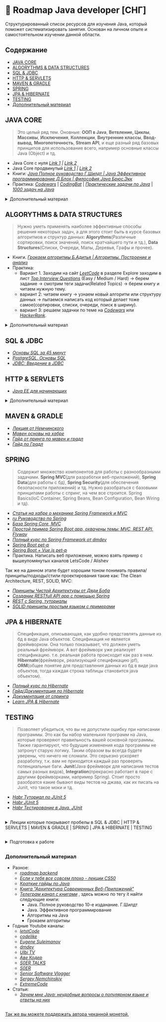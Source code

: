 # :scroll: Roadmap Java developer [СНГ]

Структурированный список ресурсов для изучения Java, который поможет систематизировать занятия. Основан на личном опыте и самостоятельном изучении данной области.




## Содержание
* [JAVA CORE](#java-core)
* [ALGORYTHMS & DATA STRUCTURES](#algorythms--data-structures)
* [SQL & JDBC](#sql--jdbc)
* [HTTP & SERVLETS](#http--servlets)
* [MAVEN & GRADLE](#maven--gradle)
* [SPRING](#spring)
* [JPA & HIBERNATE](#jpa--hibernate)
* [TESTING](#testing)
* [Дополнительный материал](#дополнительный-материал)





## JAVA CORE
> Это целый ряд тем. Оновные: **ООП в Java**, **Ветвление, Циклы**, **Массивы**, **Исключения**, **Коллекции**, **Внутренние классы**, **Ввод-вывод**, **Многопоточность**, **Stream API**, и еще разный ряд базовых принципов для использование всего, например основные классы Java (Object) и тд.

* Java Core с нуля *[Link 1](https://coursehunter.net/course/java-dzhava-dlya-nachinayushchih-s-nulya-do-sertifikata-oracle) | [Link 2](https://youtube.com/playlist?list=PLqj7-hRTFl_rqruGcnd2V8SPbY0j9DzT5)*
* Java Core продвинутый *[Link 1](https://coursehunter.net/course/java-poluchi-chernyy-poyas) | [Link 2](https://youtube.com/playlist?list=PLqj7-hRTFl_oDMBjI_EstsFcDAwt-Arhs)*
* Книги: *[Java Полное руководство Г.Шилдт | Java Эффективное программирование Д.Блох | Философия Java Брюс.Экк](https://t.me/dmytrii_bookshelf)*
* Практика: *[Codewars](https://www.codewars.com/kata/search/java?beta=false&order_by=popularity+desc&q=&r%5B%5D=-8&tags=)* | *[CodingBat](https://codingbat.com/java)* | *[Практические задачи по Java](https://habr.com/ru/post/440436/)* | *[1000 задач на Java](https://github.com/allicen/Java-1000)*

<details>
<summary> Дополнительный материал </summary>

Ниже *[лекции от Головача](https://youtube.com/playlist?list=PLoij6udfBnciBZf7aLRmayAzcisWfAwOY)* которые покрывают пробелы в знаниях.

* Java Core Процедурное программирование(детали основ), итерация, рекурсия, динамические структуры данных, память в Java:
  * *[Additional#1.Dec2013(Сети база) №1](https://youtube.com/playlist?list=PLoij6udfBncjdjKiKlnqikkIjrPLFeivp)*
  * *[Additional#2.SQL.Dec2013 №2](https://youtube.com/playlist?list=PLoij6udfBnchYCncZyAzZyFjTGkXIKc7B)*
  * *[(Итерация) Java Core December: Procedural Java. Лекция #1 №3](https://youtube.com/playlist?list=PLoij6udfBncigG7gvCLBMd3y0mR_ekCv8)*
  * *[(Итерация) Java Core December: Procedural Java. Лекция #2 №4](https://youtube.com/playlist?list=PLoij6udfBncjzPJ4yyysa4Fqz1BrZH3g9)*
  * *[(Рекурсия) Java Core December: Procedural Java. Лекция #3 №5](https://youtube.com/playlist?list=PLoij6udfBncifDy8AjaU5wcG_UDPjDSSb)*
  * *[(Динамические структуры данных) Java Core December: Procedural Java. Лекция #4 №6](https://youtube.com/playlist?list=PLoij6udfBncijqEUPXhY-NS0ZKWALlN0B)*
  * *[(Память в Java) Java Core December: Procedural Java. Лекция #5 №7](https://youtube.com/playlist?list=PLoij6udfBncilPJMzXtsOyUutDDULrtEm)*

* Исключения в Java, механика работы исключений, throws + checked/unchecked, иерархия исключений, классификация исключений, "устройство": message, cause, custom fields, сцепленные исключения, стратегии обработки ошибок, try-with-resources (+ suppressed exceptions), multi-catch (+ more precise rethrow):
  * *[(Основы иключения) Java Core December: Exceptions. Лекция #6 №1](https://youtube.com/playlist?list=PLoij6udfBncilVuX_R0sBrESIlyfQWVjm)*
  * *[(try-with-resources, иерархия) Java Core December: Exceptions. Лекция #7 №2](https://youtube.com/playlist?list=PLoij6udfBnchbxh8ZAY-FPlmj97aCILTY)*
  * *[(checked/unchecked, иерархия) Java Core December: Exceptions. Лекция #8 №3](https://youtube.com/playlist?list=PLoij6udfBncjLoxagaF5tGsDp-0XKMyhc)*
  * *[() Java Core December: Exceptions. Лекция #9 №4](https://youtube.com/playlist?list=PLoij6udfBnchR-Cc-RB4EUZokLrLlIuWQ)*

* Java I/O, byte-ориентированные потоки, char-ориентированные потоки, java-type-ориентированные потоки(классы-адаптеры, классы-декораторы, работа с файловой системой, сериализация и клонирование)
  * *[(кодировка) Java Core December: IO. Лекция #10 №1](https://youtube.com/playlist?list=PLoij6udfBncidoWbNwteMhqkE_uxcnWP1)*
  * *[(адаптеры/декораторы) Java Core December: IO. Лекция #11 №2](https://youtube.com/playlist?list=PLoij6udfBnchhzsjZkAbhW-V1K5dM-_Xf)*
  * *[(адаптеры/декораторы) Java Core December: IO. Лекция #12 №3](https://youtube.com/playlist?list=PLoij6udfBncgBHx7HxK8gAxV-oqT_pOob)*

* Java Collection API (big-O notation, Java generics, Iterable / Iterator, Collection API (general), List/ArrayList/LinkedList, Set/List/Map/SortedSet/SortedMap, HashSet/HashMap/hashCode()/equals(), TreeSet/TreeMap/Comparable/Comparator, Collection API (detailed)):
  * *[Java Core December:Collections API. Лекция #13 №1](https://youtube.com/playlist?list=PLoij6udfBncjiXKA5ce0hi4b4DIvGymeo)*
  * *[(дженерикс) Java Core December:Collections API. Лекция #14 №2](https://youtube.com/playlist?list=PLoij6udfBnciAPeXh5oOGBsQ2c8GlEFu0)*

* Продолжение Java IO, Стримы, адаптер/декоратор, клонирование, файловая система:
  * *[Java Core December: IO. Лекция #15 №4](https://youtube.com/playlist?list=PLoij6udfBnci29otnZedLq6x-EPlx3I4f)*

* Продолжение Java Collection:
  * *[(нотации О, equals list, сд хеш сет, мап и тд.) Java Core December: Collections. Лекция #16 №3](https://youtube.com/playlist?list=PLoij6udfBncgIlUdvGNtG2Jp7gXbDMx15)*
  * *[(хеш сет и хеш мап, структуры данных) Java Core December: Collections. Лекция #17 №4](https://youtube.com/playlist?list=PLoij6udfBncjAZTDf6Vx281R5Y9mnm93q)*

* Многопоточность(введение, Thread/Runnable run(), start(), join(), currentThread(), Модель памяти джавы, монитор, synchronized и многое другое, прерывание потока):
  * *[Java Core December: Multithreading. Лекция#18 №1](https://youtube.com/playlist?list=PLoij6udfBncgjoaFqWZSh3L-THigDum7g)*
  * *[Java Core December: Multithreading. Лекция#19 №2](https://youtu.be/Y0OaihQCFpg)*
  * *[(монитор) Java Core December: Multithreading. Лекция#20 №3](https://youtu.be/8rdrpSSV-wg)*

* Объектно-ориентированная Java(конструирование объекта, методы класса Object, перегрузка метода (overload), переопределение метода (overriding), и тд):
  * *[(конструирование объекта) Java Core December: OOP. Лекция#21 №1](https://youtu.be/150u5ofBzhc)*
  * *[Java Core December: OOP. Лекция#22 №2](https://youtube.com/playlist?list=PLoij6udfBncgtdSaq4nqVNtTqPeyh7rnV)*
  * *[(nested/inner) Java Core December: OOP. Лекция#23 №3](https://youtube.com/playlist?list=PLoij6udfBnciXh1_Itg-Hiw9EdGGzwYPE)*
  * *[(singleton,enom,multiton) Java Core December: OOP. Лекция#24 №4](https://youtube.com/playlist?list=PLoij6udfBncjjuiZQNFx_b4A5Ygdn1YbS)*
  * *[(gof, uml и тд)Java Core December: OOP. Лекция#25 №5](https://youtube.com/playlist?list=PLoij6udfBnch50JMDvipTQmAp-q4Pw6jG)*
</details>




## ALGORYTHMS & DATA STRUCTURES
> Нужно уметь применять наиболее эффективные способы решения некоторых задач, а для этого стоит быть в курсе базовых алгоритмов и структур данных: **Algorythms**(Различные сортировки, поиск значений, поиск кратчайшего пути и тд.), **Data Structures**(Списки, Очереди, Мапы, Деревья, Графы и прочее).

* Книги. *[Грокаем алгоритмы Б.Адитья | Алгоритмы. Построение и анализ](https://t.me/dmytrii_bookshelf)*
* Практика:
  * Вариант 1. Заходим на сайт *[LeetCode](https://leetcode.com/)* в разделе Explore заходим в лист *[Top Interview Questions](https://leetcode.com/explore/interview/card/top-interview-questions-easy/)* (Easy / Medium / Hard) -> берем задание -> смотрим теги задачи(Related Topics) -> берем книгу и читаем нужную тему.
  * вариант 2: читаем книгу -> узнаем новый алгоритм или структуру данных -> пытаемся написать код который делает тоже самое(сортировки, списки, очереди, поиск в ширину).
  * вариант 3: решаем задачки по теме на *[Codewars](https://www.codewars.com/kata/search/java?beta=false&order_by=popularity+desc&q=&r%5B%5D=-8&tags=)* или *[HackerRank](https://www.hackerrank.com/domains/java?filters%5Bdifficulty%5D%5B%5D=easy&filters%5Bskills%5D%5B%5D=Java%20%28Basic%29)*.

<details>
<summary> Дополнительный материал </summary>

* *[Советы от Ксении по алгоритмам](https://www.youtube.com/watch?v=_NhmGvYs8_g&t=686s)*
* *[Гайды от Жени по структурам данных](https://youtube.com/playlist?list=PLlsMRoVt5sTOKU87z9NhHHRH9nvE5chfH)*
* *[LeetCode гайды от Жени](https://youtube.com/playlist?list=PLlsMRoVt5sTPCbbIW2QZ-hRMW80lymEYR)*
</details>




## SQL & JDBC
* *[Основы SQL за 45 минут](https://youtu.be/IK6e1SFCdow)*
* *[PostgreSQL. Основы SQL](https://youtu.be/uGKIXTUjZbc)*
* *[JDBC: Введение в JDBC](https://youtube.com/playlist?list=PLIU76b8Cjem5qdMQLXiIwGLTLyUHkTqi2)*




## HTTP & SERVLETS
* *[Java EE для начинающих](https://youtube.com/playlist?list=PLAma_mKffTOTTFqIkLXgHqVuL6xJhb0mr)*

<details>
<summary> Дополнительный материал</summary>

* *[Как работает HTTPS](https://youtu.be/B3j4SS5P8tM)*
</details>




## MAVEN & GRADLE
* *[Лекция от Немчинского](https://youtu.be/IAbZVA4tK6M)*
* *[Мавен основы на хабре](https://habr.com/ru/post/77382/)*
* *[Гайд от принга по мавен и градл](http://spring-projects.ru/guides/gradle/)*
* *[Гайд по Градл](https://javarush.ru/groups/posts/2126-kratkoe-znakomstvo-s-gradle)*




## SPRING
> Содержит множество компонентов для работы с разнообразными задачами. **Spring MVC**(для разработки веб-приложений), **Spring Data**(для работы с бд), **Spring Security**(для обеспечения безопасности приложений) и тд. Нужно разобраться с базовыми принципами работы с спринг, на чем все строится. Spring Basics(IoC Container, Spring Beans, Bean Configuration, Bean Wiring и тд).
* *[Статья на хабре о механике Spring Framework и MVC](https://habr.com/ru/post/490586/)*
* *[ru Руководство по Spring](https://proselyte.net/tutorials/spring-tutorial-full-version/)*
* *[База Spring Core, MVC](https://youtube.com/playlist?list=PLAma_mKffTOR5o0WNHnY0mTjKxnCgSXrZ)*
* *[Простой пример Spring Boot app, охвачены темы: MVC, REST API, Flyway](https://youtu.be/q87Xxu4NPIc)*
* *[Полный курс по Spring Framework от dmdev](https://coursehunter.net/course/springnew)*
* *[Spring Boot pet-p](https://youtube.com/playlist?list=PLU2ftbIeotGoGSEUf54LQH-DgiQPF2XRO)*
* *[Spring Boot + Vue.js pet-p](https://youtube.com/playlist?list=PLU2ftbIeotGqSTOVNjT4L3Yfy8jatCdhm)*
* Практика. Написать веб приложение, можно взять пример с вышеупомянутых каналов LetsCode / Alishev

Так же на данном этапе будет хорошим тоном понимать правила/принципы/подходы/стили проектирования такие как: The Clean Architecture, REST, SOLID, MVC:
* *[Принципы Чистой Архитектуры от Дяди Боба](https://blog.cleancoder.com/uncle-bob/2012/08/13/the-clean-architecture.html)*
* *[Создание RESTfull API app с помощью Spring](https://spring.io/guides/tutorials/rest/)*
* *[REST с Spring, туториалы](https://www.baeldung.com/rest-with-spring-series)*
* *[SOLID принципы простым языком с примерами](https://youtu.be/TxZwqVTaCmA)*




## JPA & HIBERNATE
> Спецификация, описывающая, как удобно представлять данные из бд в виде Java объектов. Спецификация не является фреймворком. Она только показывает, что должен уметь реальный фреймворк. А вот фреймворк уже реализует спецификацию. т.е. реальная работа происходит как раз в нем. **Hibernate**(фреймворк, реализующий спецификацию jpf), **ORM**(общее понятие для представления данных из бд в виде java объектов, тогда каждая строка таблицы становится java объектом).
* *[Полный курс по Hibernate](https://coursehunter.net/course/hibernate)*
* *[Гайд/Документация по Hibernate](https://proselyte.net/tutorials/hibernate-tutorial/)*
* *[Документация от спринга](https://docs.spring.io/spring-data/jpa/docs/current/reference/html/#jpa.query-methods.query-creation)*
* *[Learn JPA & Hibernate](https://www.baeldung.com/learn-jpa-hibernate)*




## TESTING
> Позволяет убедиться, что вы не допустили ошибку при написании программы. Это как бы набор маленьких программ на Java, которые проверяют правильность вашей основной программы. Также гарантируют, что будущие изменения кода программы не затронут старую логику. Таким образом вы всегда будете уверены, что ничего не сломали. Это серьезно ускоряет разработку, т.к. вам не приходится каждый раз проверять потенциальные баги. **Junit**(Java фреймворк для написания тестов самых разных видов), **Integration**(прекрасно работает в паре с другими фреймворками, например Spring). Стоит просто разобратся какие бывают виды тестов на джава, как их писать на Junit, что такое моки и тд.
* *[Habr Туториал по JUnit 5](https://habr.com/ru/post/590607/)*
* *[Habr JUnit 5](https://habr.com/ru/post/590607/)*
* *[Habr Тестирование в Java. JUnit](https://habr.com/ru/post/120101/)*




##
<details>
<summary> Лекции которые покрывают пробелы в SQL & JDBC | HTTP & SERVLETS | MAVEN & GRADLE | SPRING | JPA & HIBERNATE | TESTING </summary>

[Ссылка на лекции](https://youtube.com/playlist?list=PLoij6udfBncioun9-sBwpkpTit1SIhWko):

* Обзор Java EE / Обзор Java 8:
  * *[Jun#1.Feb 2014.Additional №1](https://youtube.com/playlist?list=PLoij6udfBnchI9V8WL1wbK67hfuJM9efz)*
  * *[Jun#2.Feb 2014.Additional java 8 №2](https://youtube.com/playlist?list=PLoij6udfBnchzRV3L10ECE0tTasKC7GdV)*

* **Протокол TCP/IP, протокол HTTP (детально) / многопоточная архитектура HTTP-сервера:**
  * *[Junior.February2014.HTTP#1 №1](https://youtube.com/playlist?list=PLoij6udfBnchmBR9V7tdSCsOdtcpPkoxo)*
  * *[Junior.February2014.HTTP#2 №2](https://youtube.com/playlist?list=PLoij6udfBncgYO5FS9U-DcBQlix8FF2Q8)*
  * *[Junior.February2014.HTTP#3 №3](https://youtube.com/playlist?list=PLoij6udfBncgYO5FS9U-DcBQlix8FF2Q8)*

* Servlet API (детально) / Spring MVC:
  * *[Junior.February2014.Servlets#3 №1](https://youtube.com/playlist?list=PLoij6udfBncjHaO5s7Ln4w4BLj5FVc49P)*
  * *[Junior.February2014.Servlets#4 №2](https://youtube.com/playlist?list=PLoij6udfBncgN40Iu3mSn0SK8T-Ug0ByH)*
  * *[Junior.February2014.Servlets#5 №3](https://youtu.be/FCKYkh74BVY)*
  * *[Junior.February2014.Servlets#6 №4](https://youtu.be/xHKT8BUZt54)*

* **Spring / Maven (детально) / Log4j (детально):**
  * *[Junior.February2014.Spring#7 №1](https://youtu.be/7Je56cl0DPE)*
  * *[Junior.February2014.Spring#8 №2](https://youtu.be/fcd6ftSLy6s)*

* Test Driven Development: JUnit, Mockito (детально):
  * *[Junior.February2014 #9_1](https://youtu.be/Khy4TJ1WsWc)*
  * *[Junior.February2014 #9_2](https://www.youtube.com/watch?v=H88JLkYrbYE&list=PLoij6udfBncioun9-sBwpkpTit1SIhWko&index=44)*

* **SQL / JDBC, connection pool (детально) / JPA 2/Hibernate:**
  * *[Junior.February2014.JDBC#9 №1](https://youtube.com/playlist?list=PLoij6udfBncijyqGvf-YLN7hAL0S6nIrG)*
  * *[Junior.February2014.JDBC#10 №2](https://youtube.com/playlist?list=PLoij6udfBncgGpXnVrDElGWoIhZMJTzr6)*
  * *[Junior.February2014.JDBC#11 №3](https://youtube.com/playlist?list=PLoij6udfBncjQ6nd4jZvelDojOLkdITDq)*
  * *[Junior.February2014.JDBC#12 №4](https://youtube.com/playlist?list=PLoij6udfBncgy-PDoYGvxyZ5L5GnqV_2R)*
  * *[Junior.February2014.JDBC#13 №5](https://youtube.com/playlist?list=PLoij6udfBncjY0jx7t8Sc-V_qoNZM5gAu)*
  * *[Junior.February2014.JDBC#14 №6](https://youtube.com/playlist?list=PLoij6udfBncigW-7YJku0LlQTDlMwmL33)*
  * *[Junior.February2014.JDBC#15 №7](https://youtube.com/playlist?list=PLoij6udfBncj5beNvOYxtPhOkAPKVYnFz)*

* OOD(SOLID)
  * *[Junior.February2014.OOD#16](https://youtube.com/playlist?list=PLoij6udfBncgRuXhcs1gsWhUlS_8ZOLbg)*

* GOF(Шаблоны ООП):
  * *[Junior.February2014.GOF#17 №1_1](https://youtu.be/3sOIVgubyeQ)*
  * *[Junior.February2014.GOF#17 №1_2](https://youtu.be/Cp6mv2F4zPo)*
  * *[Junior.February2014.GOF#17 №1_3](https://youtu.be/BCfKV4FFMhQ)*
  * *[Junior.February2014.GOF#17 №1_4](https://youtu.be/v7FfJDYvDjQ)*
  * *[Junior.February2014.GOF#17 №1_5](https://youtu.be/BCfKV4FFMhQ)*
  * *[Junior.February2014.GOF#17 №1_6](https://youtu.be/v7FfJDYvDjQ)*
  * *[Junior.February2014.GOF#17 №1_7](https://youtu.be/mfaXG9eVIEA)*
  * *[Junior.February2014.GOF#17 №1_8](https://youtu.be/V5a0JC6DVgQ)*

* JSF(JavaServer Faces):
  * *[Junior.February2014.JSF#18 №1](https://youtube.com/playlist?list=PLoij6udfBncilwh6M-OUWSxef4ZP0PjdY)*
  * *[Junior.February2014.JSF#19 №2](https://youtube.com/playlist?list=PLoij6udfBnciRUejKExnW78IDLBt7ntwv)*
  * *[Junior.February2014.JSF#20 №3](https://youtube.com/playlist?list=PLoij6udfBncgtTP0V1Z5V6zJeoYmcTpG4)*

* WebSockets:
  * *[Junior.February2014.WebSockets #21 №1](https://youtube.com/playlist?list=PLoij6udfBncjXbiZ6pmX-chxQNjANR2Gh)*

* Apache Maven:
  * *[Junior.February2014.Maven#22 №1](https://youtube.com/playlist?list=PLoij6udfBnchZ36TWDdiQsPArx-ON-1GM)*

 *Log4J:
  * *[Junior.February2014.Log4J#23 №1](https://youtube.com/playlist?list=PLoij6udfBncj2KugaIbiLz9ggQzeAtA33)*

* JPA 2/Hibernate:
  * *[Junior.February2014.JPA2&Hibernate#24](https://youtube.com/playlist?list=PLoij6udfBnci05Oh7IRN-KU3PCjLeYtez)*
</details>

##




<details>
<summary> Подготовка к работе </summary>

## Список тем для интерью

* **ООП**
* **Object** *(знать методы)*
  - *[Link 1](https://youtu.be/DrQqZj5OIZc)* | *[Link 2](https://www.youtube.com/watch?v=Juav74bCtZ8)* | *[Link 3](https://www.youtube.com/watch?v=NQdwRwbPVCs)* | *[Link 4](https://youtu.be/B0bweMu3m5E)*

* **Generics** *(как применять, как оно работает)*
* **Collection Framework** *(**больше всего спрашивают**, надо очень подробно знать)*
  - *[Link 1](https://youtube.com/playlist?list=PL786bPIlqEjRvuYGGDMxy6YqzG-Hizvs8)* | *[Link 2](https://youtube.com/playlist?list=PLqj7-hRTFl_oDMBjI_EstsFcDAwt-Arhs)* | *[Link 3](https://youtu.be/xVfV8r_4GYI)* | *[Link 4 G](https://youtube.com/playlist?list=PLoij6udfBncjiXKA5ce0hi4b4DIvGymeo)* | *[Link 5 G](https://youtube.com/playlist?list=PLoij6udfBnciAPeXh5oOGBsQ2c8GlEFu0)* | *[Link 6 G](https://youtube.com/playlist?list=PLoij6udfBncgIlUdvGNtG2Jp7gXbDMx15)* | *[Link 7 G](https://youtube.com/playlist?list=PLoij6udfBncjAZTDf6Vx281R5Y9mnm93q)* | *[Link 8](https://youtu.be/JDh3DsJGGMU)*

* **Lamda** *(как работает, как устроено, черный ящик)*
  - *[Link 1](https://youtu.be/jHStUYP1NEg)* | *[Link 2](https://youtu.be/33pi0sIZNEU)* | *[Link 3](https://youtu.be/sWwkwcAugR0)* | *[Link 4](https://youtu.be/oUvx2Up-PkA)* | *[Link 5](https://youtu.be/GMzP5vIG9YU)*

* **Stream** *(как работает, методы)*
  - *[Link 1](https://youtu.be/IQVwwwSe4Ic)* | *[Link 2](https://youtu.be/aC0-KsuPG0I)* | *[Link 3](https://youtu.be/RzEiCguFZiY)*

* **Garbage Collector** *(gc(), finalize(), как он чистит мусор, как он работает, можно ли заставить работать)* 
  - *[Link 1](https://youtu.be/-ayMplONmkI)*

* **Multithreading / Concurrency** **_(базовые знания)_** *(как работает многопоточность, как создать тред, sleep, join, монитор, процесс гонки)*
  - *[Link 1](https://www.youtube.com/watch?v=VbLyaPPHtrE&list=PLw6SJ6q6-1YptavAy65knVOSBZ_y6YxmV&index=4&t=47s)* | *[Link 2](https://metanit.com/java/tutorial/8.5.php)*

* **Exception** *(**логирование**, ловля их, обработка в логи)*
* **String** **_(и память) (Часто спрашивают!)_** *(работа с памятю, как он копирует, и многое другое)*

* **Spring** *(базовые знания)*
  - *[ссылка на плейлист по спрингу](https://youtube.com/playlist?list=PLAma_mKffTOR5o0WNHnY0mTjKxnCgSXrZ)*
* **Maven** *(меньше всего спрашивают) (как он устроен и как им пользоватся)*
  - *[годный гайд от Немчинского](https://www.youtube.com/watch?v=IAbZVA4tK6M)*
  - *[гайд от dmdev](https://youtube.com/playlist?list=PLnh8EajVFTl5fusY9MRBEOoLjbv8Trms5)*
* **JDBC** **_(mybatis / hibernate)_** *(как создавать коннект, как создавать пул, работать с бд)*
* **SQL** *(лучше postgre) Надо знать основы, не более! (главное понять как с ним работать)*
  - *[ссылка на плейлист с гайдом по SQL](https://youtube.com/playlist?list=PL07gy0X0ydd0_SrqguK2zVIQg07sbTEDK)*
* **Уровни изоляции транзакций sql** **_(isolation levels)_** *(грязно чтение, понимание что будет происходить на уровне бд если человек читает эту запись, а другой изменяет  какие то данные, какие данные будут у них видны)*
* **Тестирование** *(хотя бы понимание как это делать и зачем). (создать мини метод, сделать на него тест, на истину/ложь и на ошибку)*
* **SOLID** *(как правильно программировать, понятия ООП, интерфейсы и тд.)*
* **Паттерны** *(знать и уметь реализовать базовые популярные паттерны: Singleton, Factory Method, Strategy, Decorator).* 
  - [Head First Паттерны проектирования. Эрик Фримен](https://t.me/dmytrii_bookshelf) | [Полный разбор всех паттернов из "Банды четырех" на java](https://www.youtube.com/playlist?list=PLlsMRoVt5sTPgGbinwOVnaF1mxNeLAD7P)
* **Git** *(хватит базы, уметь использовать на практике)*
  - *[основы за час по ролику](https://youtu.be/dHlhCO56Pv0)* | *[GIT Полный курс](https://youtube.com/playlist?list=PLAma_mKffTOTIomJBmL9J42PP0l7riFUO)* | *[GIT Альтернативный курс](https://www.youtube.com/playlist?list=PLuY6eeDuleIOMB2R_Kky05ZfiAx2_pbAH)* | *[GIT Интерактивный тренажер](https://learngitbranching.js.org/?locale=ru_RU)* | *[документация от Жени](https://proselyte.net/tutorials/git/introduction/)*


## Подготовка к интервью
* **Структура собиседования**
  - *[Link 1](https://youtu.be/UQnpwtdHiDs)*
* **Что делать после обучения** 
  - *[Link 1](https://youtu.be/oLZuCGuAnsM)*
* **Частые вопросы для Java Junior** 
  - *[Link 1](https://jsehelper.blogspot.com/2016/01/blog-post_59.html)* | *[Link 2 E](https://youtube.com/playlist?list=PLlsMRoVt5sTMMCwd_gLaaZMkQhzVh9hLA)*
* **Составляем CV** 
  - *[Link 1](https://www.youtube.com/watch?v=UV3YSVBJxX0)* | *[Link 2](https://youtu.be/nEnuP2NmMA4)* | *[Link 4](https://youtu.be/jhnsjSCgtu0)* | *[Link 5](https://youtu.be/i1tJ8FfEXv4)* | *[Link 6 CV](https://www.hiration.com/)* | *[Link 7 CV](https://www.pdf2go.com/)*
</details>

##




### Дополнительный материал
- Разное:
  - *[roadmap backend](https://roadmap.sh/backend)*
  - *[Если у тебя все совсем плохо - лекции CS50](https://youtube.com/playlist?list=PLawfWYMUziZqyUL5QDLVbe3j5BKWj42E5)*
  - *[Краткие гайды по Java](https://proselyte.net/tutorials/)*
  - *[Книга "Архитектура Современных Веб-Приложений"](https://workshop.zhashkevych.com/courses-info/60a6692126276a15b8dcfa39)*
  - *[Телеграм канал с книгами](https://t.me/dmytrii_bookshelf)* , здесь можно по тегу it найти следующие книги:
    - Java. Полное руководство 10-е изданание. Г.Шилдт
    - Java. Эффективное программирование
    - Алгоритмы на Java
    - Грокаем алгоритмы
- Годные Youtube каналы:
  - *[letstCode](https://www.youtube.com/c/letsCodeDru)*
  - *[codelike](https://www.youtube.com/c/codelike)*
  - *[Eugene Suleimanov](https://www.youtube.com/c/EugeneSuleimanov)*
  - *[dmdev](https://www.youtube.com/c/dmdev/videos)*
  - *[Ulbi TV](https://www.youtube.com/c/UlbiTV)*
  - *[Аве Кодер](https://www.youtube.com/c/%D0%90%D0%B2%D0%B5%D0%9A%D0%BE%D0%B4%D0%B5%D1%80)*
  - *[S0ER TALKS](https://www.youtube.com/channel/UCcNotjFXtUZ6bTAWk1KpOWg)*
  - *[S0ER](https://www.youtube.com/c/S0ERDEVS)*
  - *[Senior Software Vlogger](https://www.youtube.com/c/SeniorSoftwareVlogger)*
  - *[Sergey Nemchinskiy](https://www.youtube.com/c/SergeyNemchinskiy)*
  - *[ExtremeCode](https://www.youtube.com/c/ExtremeCode)*
- Статьи:
  - *[Зачем мне Java: неудобные вопросы о популярном языке и ответы на них](https://tproger.ru/articles/zachem-mne-java-voprosy-i-otvety/)*




##
[Так же вы можете поддержать автора чеканной монетой.](https://send.monobank.ua/jar/AGN7gXSmuT)
